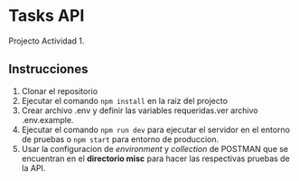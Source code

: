 # Tasks API

Projecto Actividad 1.

## Instrucciones

1. Clonar el repositorio
2. Ejecutar el comando `npm install` en la raiz del projecto
3. Crear archivo .env y definir las variables requeridas.ver archivo .env.example.
4. Ejecutar el comando `npm run dev` para ejecutar el servidor en el entorno de pruebas o `npm start` para entorno de produccion.
5. Usar la configuracion de _environment_ y _collection_ de POSTMAN que se encuentran en el **directorio misc** para hacer las respectivas pruebas de la API.
